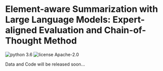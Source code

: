 # Element-aware Summarization with Large Language Models: Expert-aligned Evaluation and Chain-of-Thought Method
![python 3.6](https://img.shields.io/badge/python-3.6-royalblue.svg?style=plastic)
![license Apache-2.0](https://img.shields.io/badge/license-Apache2.0-inactive.svg?style=plastic)

Data and Code will be released soon...
